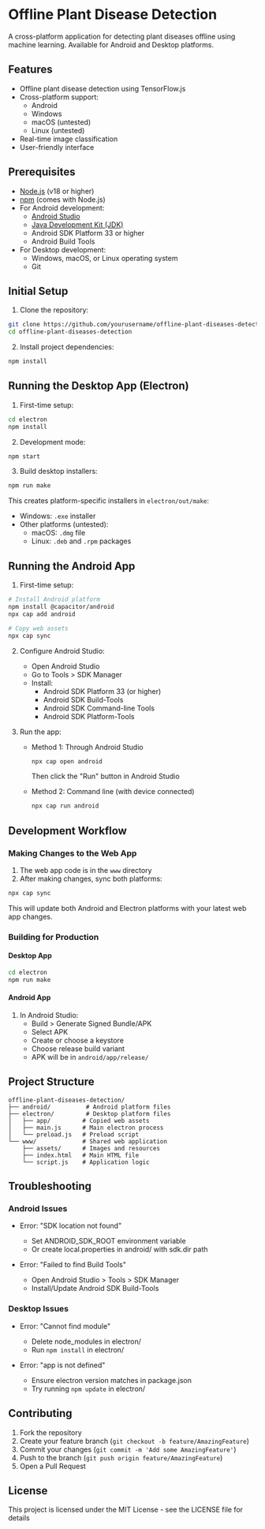 # Offline Plant Disease Detection

A cross-platform application for detecting plant diseases offline using machine learning. Available for Android and Desktop platforms.

## Features

- Offline plant disease detection using TensorFlow.js
- Cross-platform support:
  - Android
  - Windows
  - macOS (untested)
  - Linux (untested)
- Real-time image classification
- User-friendly interface

## Prerequisites

- [Node.js](https://nodejs.org/) (v18 or higher)
- [npm](https://www.npmjs.com/) (comes with Node.js)
- For Android development:
  - [Android Studio](https://developer.android.com/studio)
  - [Java Development Kit (JDK)](https://www.oracle.com/java/technologies/downloads/)
  - Android SDK Platform 33 or higher
  - Android Build Tools
- For Desktop development:
  - Windows, macOS, or Linux operating system
  - Git

## Initial Setup

1. Clone the repository:
```bash
git clone https://github.com/yourusername/offline-plant-diseases-detection.git
cd offline-plant-diseases-detection
```

2. Install project dependencies:
```bash
npm install
```

## Running the Desktop App (Electron)

1. First-time setup:
```bash
cd electron
npm install
```

2. Development mode:
```bash
npm start
```

3. Build desktop installers:
```bash
npm run make
```
This creates platform-specific installers in `electron/out/make`:
- Windows: `.exe` installer
- Other platforms (untested):
  - macOS: `.dmg` file
  - Linux: `.deb` and `.rpm` packages

## Running the Android App

1. First-time setup:
```bash
# Install Android platform
npm install @capacitor/android
npx cap add android

# Copy web assets
npx cap sync
```

2. Configure Android Studio:
   - Open Android Studio
   - Go to Tools > SDK Manager
   - Install:
     - Android SDK Platform 33 (or higher)
     - Android SDK Build-Tools
     - Android SDK Command-line Tools
     - Android SDK Platform-Tools

3. Run the app:
   - Method 1: Through Android Studio
     ```bash
     npx cap open android
     ```
     Then click the "Run" button in Android Studio

   - Method 2: Command line (with device connected)
     ```bash
     npx cap run android
     ```

## Development Workflow

### Making Changes to the Web App

1. The web app code is in the `www` directory
2. After making changes, sync both platforms:
```bash
npx cap sync
```
This will update both Android and Electron platforms with your latest web app changes.

### Building for Production

#### Desktop App
```bash
cd electron
npm run make
```

#### Android App
1. In Android Studio:
   - Build > Generate Signed Bundle/APK
   - Select APK
   - Create or choose a keystore
   - Choose release build variant
   - APK will be in `android/app/release/`

## Project Structure

```
offline-plant-diseases-detection/
├── android/          # Android platform files
├── electron/         # Desktop platform files
│   ├── app/         # Copied web assets
│   ├── main.js      # Main electron process
│   └── preload.js   # Preload script
└── www/             # Shared web application
    ├── assets/      # Images and resources
    ├── index.html   # Main HTML file
    └── script.js    # Application logic
```

## Troubleshooting

### Android Issues
- Error: "SDK location not found"
  - Set ANDROID_SDK_ROOT environment variable
  - Or create local.properties in android/ with sdk.dir path

- Error: "Failed to find Build Tools"
  - Open Android Studio > Tools > SDK Manager
  - Install/Update Android SDK Build-Tools

### Desktop Issues
- Error: "Cannot find module"
  - Delete node_modules in electron/
  - Run `npm install` in electron/

- Error: "app is not defined"
  - Ensure electron version matches in package.json
  - Try running `npm update` in electron/

## Contributing

1. Fork the repository
2. Create your feature branch (`git checkout -b feature/AmazingFeature`)
3. Commit your changes (`git commit -m 'Add some AmazingFeature'`)
4. Push to the branch (`git push origin feature/AmazingFeature`)
5. Open a Pull Request

## License

This project is licensed under the MIT License - see the LICENSE file for details
